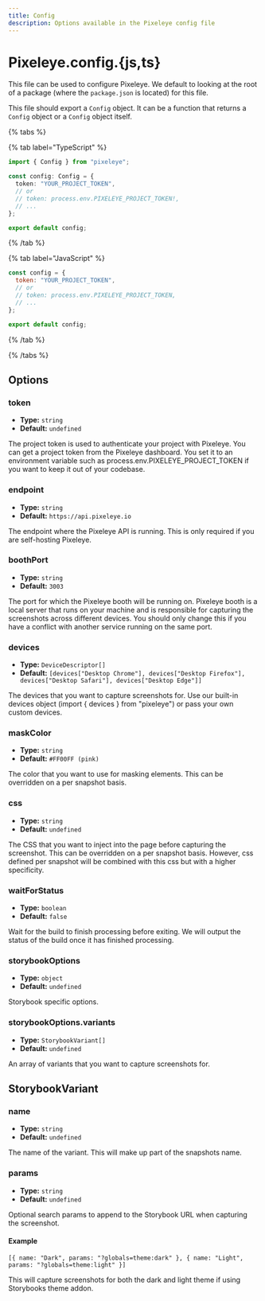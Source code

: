 ```yaml
---
title: Config
description: Options available in the Pixeleye config file
---
```


# Pixeleye.config.{js,ts}

This file can be used to configure Pixeleye. We default to looking at the root of a package (where the `package.json` is located) for this file.

This file should export a `Config` object. It can be a function that returns a `Config` object or a `Config` object itself.

{% tabs %}

{% tab label="TypeScript" %}

```pixeleye.config.ts
import { Config } from "pixeleye";

const config: Config = {
  token: "YOUR_PROJECT_TOKEN",
  // or
  // token: process.env.PIXELEYE_PROJECT_TOKEN!,
  // ...
};

export default config;
```

{% /tab %}

{% tab label="JavaScript" %}

```pixeleye.config.js
const config = {
  token: "YOUR_PROJECT_TOKEN",
  // or
  // token: process.env.PIXELEYE_PROJECT_TOKEN,
  // ...
};

export default config;
```

{% /tab %}

{% /tabs %}

## Options

### token

- **Type:** `string`
- **Default:** `undefined`

The project token is used to authenticate your project with Pixeleye. You can get a project token from the Pixeleye dashboard.
You set it to an environment variable such as process.env.PIXELEYE_PROJECT_TOKEN if you want to keep it out of your codebase.

### endpoint

- **Type:** `string`
- **Default:** `https://api.pixeleye.io`

The endpoint where the Pixeleye API is running. This is only required if you are self-hosting Pixeleye.

### boothPort

- **Type:** `string`
- **Default:** `3003`

The port for which the Pixeleye booth will be running on. Pixeleye booth is a local server that runs on your machine and is responsible for capturing the screenshots across different devices. You should only change this if you have a conflict with another service running on the same port.

### devices

- **Type:** `DeviceDescriptor[]`
- **Default:** `[devices["Desktop Chrome"], devices["Desktop Firefox"], devices["Desktop Safari"], devices["Desktop Edge"]]`

The devices that you want to capture screenshots for. Use our built-in devices object (import { devices } from "pixeleye") or pass your own custom devices.

### maskColor

- **Type:** `string`
- **Default:** `#FF00FF (pink)`

The color that you want to use for masking elements. This can be overridden on a per snapshot basis.

### css

- **Type:** `string`
- **Default:** `undefined`

The CSS that you want to inject into the page before capturing the screenshot. This can be overridden on a per snapshot basis. However, css defined per snapshot will be combined with this css but with a higher specificity.

### waitForStatus

- **Type:** `boolean`
- **Default:** `false`

Wait for the build to finish processing before exiting. We will output the status of the build once it has finished processing.

### storybookOptions

- **Type:** `object`
- **Default:** `undefined`

Storybook specific options.

### storybookOptions.variants

- **Type:** `StorybookVariant[]`
- **Default:** `undefined`

An array of variants that you want to capture screenshots for.

## StorybookVariant

### name

- **Type:** `string`
- **Default:** `undefined`

The name of the variant. This will make up part of the snapshots name.

### params

- **Type:** `string`
- **Default:** `undefined`

Optional search params to append to the Storybook URL when capturing the screenshot.

#### Example

`[{ name: "Dark", params: "?globals=theme:dark" }, { name: "Light", params: "?globals=theme:light" }]`

This will capture screenshots for both the dark and light theme if using Storybooks theme addon.

